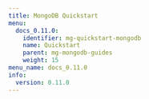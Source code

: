 ```yaml
---
title: MongoDB Quickstart
menu:
  docs_0.11.0:
    identifier: mg-quickstart-mongodb
    name: Quickstart
    parent: mg-mongodb-guides
    weight: 15
menu_name: docs_0.11.0
info:
  version: 0.11.0
---
```


